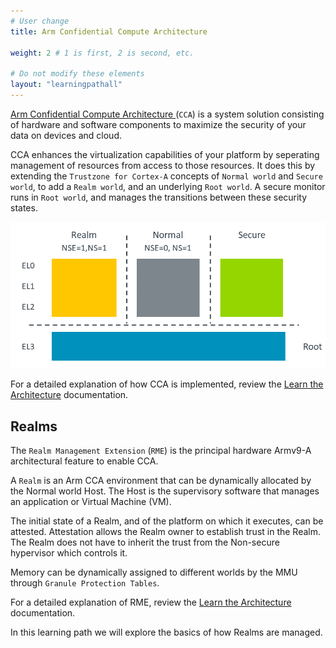 ```yaml
---
# User change
title: Arm Confidential Compute Architecture

weight: 2 # 1 is first, 2 is second, etc.

# Do not modify these elements
layout: "learningpathall"
---
```


[Arm Confidential Compute Architecture ](https://www.arm.com/architecture/security-features/arm-confidential-compute-architecture) (`CCA`) is a system solution consisting of hardware and software components to maximize the security of your data on devices and cloud.

CCA enhances the virtualization capabilities of your platform by seperating management of resources from access to those resources. It does this by extending the `Trustzone for Cortex-A` concepts of `Normal world` and `Secure world`, to add a `Realm world`, and an underlying `Root world`. A secure monitor runs in `Root world`, and manages the transitions between these security states.

![Architecture #center](_images/realms.png)

For a detailed explanation of how CCA is implemented, review the [Learn the Architecture](https://developer.arm.com/documentation/den0125/) documentation.


## Realms

The `Realm Management Extension` (`RME`) is the principal hardware Armv9-A architectural feature to enable CCA.

A `Realm` is an Arm CCA environment that can be dynamically allocated by the Normal world Host. The Host is the supervisory software that manages an application or Virtual Machine (VM).

The initial state of a Realm, and of the platform on which it executes, can be attested. Attestation allows the Realm owner to establish trust in the Realm. The Realm does not have to inherit the trust from the Non-secure hypervisor which controls it.

Memory can be dynamically assigned to different worlds by the MMU through `Granule Protection Tables`.

For a detailed explanation of RME, review the [Learn the Architecture](https://developer.arm.com/documentation/den0126) documentation.

In this learning path we will explore the basics of how Realms are managed.
